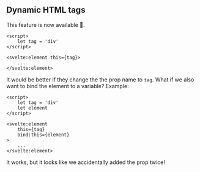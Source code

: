## Dynamic HTML tags

This feature is now available 👏.

<!-- prettier-ignore -->
```svelte
<script>
	let tag = 'div'
</script>

<svelte:element this={tag}>
	...
</svelte:element>
```

It would be better if they change the the prop name to `tag`. What if we also want to bind the element to a variable? Example:

<!-- prettier-ignore -->
```svelte
<script>
	let tag = 'div'
	let element
</script>

<svelte:element
	this={tag}
	bind:this={element}
>
	...
</svelte:element>
```

It works, but it looks like we accidentally added the prop twice!

